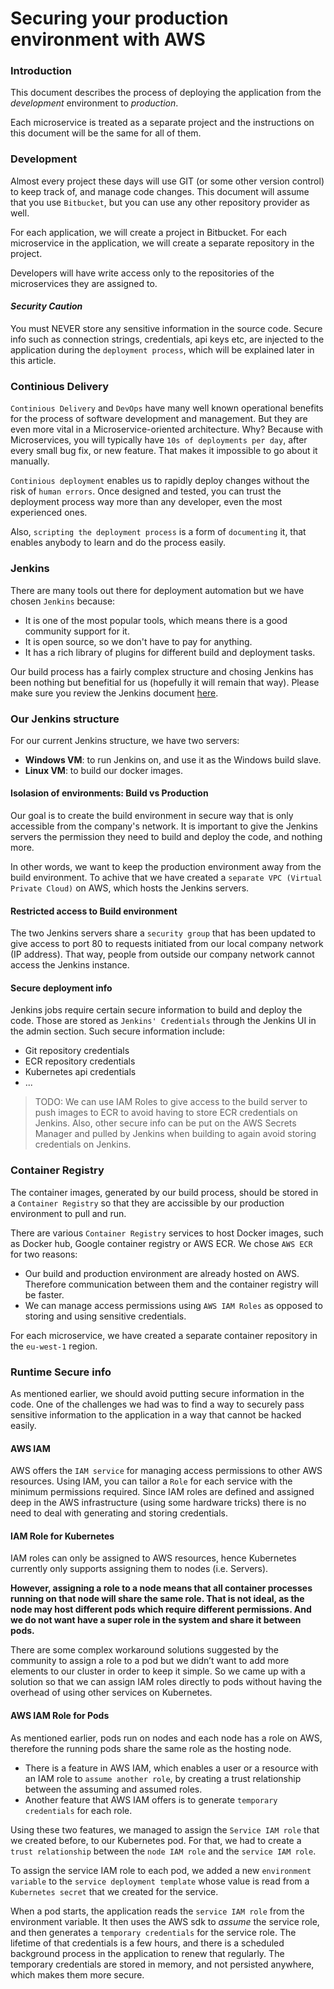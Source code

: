 # Securing your production environment with AWS

### Introduction
This document describes the process of deploying the application from the *development* environment to *production*.

Each microservice is treated as a separate project and the instructions on this document will be the same for all of them.

### Development
Almost every project these days will use GIT (or some other version control) to keep track of, and manage code changes. This document will assume that you use `Bitbucket`, but you can use any other repository provider as well.

For each application, we will create a project in Bitbucket. For each microservice in the application, we will create a separate repository in the project.

Developers will have write access only to the repositories of the microservices they are assigned to. 

#### _Security Caution_
You must NEVER store any sensitive information in the source code. Secure info such as connection strings, credentials, api keys etc, are injected to the application during the `deployment process`, which will be explained later in this article. 

### Continious Delivery
`Continious Delivery` and `DevOps` have many well known operational benefits for the process of software development and management. But they are even more vital in a Microservice-oriented architecture. Why? Because with Microservices, you will typically have `10s of deployments per day`, after every small bug fix, or new feature. That makes it impossible to go about it manually.

`Continious deployment` enables us to rapidly deploy changes without the risk of `human errors`. Once designed and tested, you can trust the deployment process way more than any developer, even the most experienced ones.

Also, `scripting the deployment process` is a form of `documenting` it, that enables anybody to learn and do the process easily.

### Jenkins
There are many tools out there for deployment automation but we have chosen `Jenkins` because:

- It is one of the most popular tools, which means there is a good community support for it.
- It is open source, so we don't have to pay for anything.
- It has a rich library of plugins for different build and deployment tasks.

Our build process has a fairly complex structure and chosing Jenkins has been nothing but benefitial for us (hopefully it will remain that way). Please make sure you review the Jenkins document [here](https://github.com/Geeksltd/Olive/blob/master/docs/Microservices/DevOps/Jenkins.md).

### Our Jenkins structure
For our current Jenkins structure, we have two servers:

- **Windows VM**: to run Jenkins on, and use it as the Windows build slave.
- **Linux VM**: to build our docker images.

#### Isolasion of environments: Build vs Production
Our goal is to create the build environment in secure way that is only accessible from the company's network. It is important to give the Jenkins servers the permission they need to build and deploy the code, and nothing more.

In other words, we want to keep the production environment away from the build environment. To achive that we have created a `separate VPC (Virtual Private Cloud)` on AWS, which hosts the Jenkins servers.

#### Restricted access to Build environment
The two Jenkins servers share a `security group` that has been updated to give access to port 80 to requests initiated from our local company network (IP address). That way, people from outside our company network cannot access the Jenkins instance.

#### Secure deployment info
Jenkins jobs require certain secure information to build and deploy the code. Those are stored as `Jenkins' Credentials` through the Jenkins UI in the admin section. Such secure information include:

- Git repository credentials
- ECR repository credentials
- Kubernetes api credentials
- ...

> TODO: We can use IAM Roles to give access to the build server to push images to ECR to avoid having to store ECR credentials on Jenkins. Also, other secure info can be put on the AWS Secrets Manager and pulled by Jenkins when building to again avoid storing credentials on Jenkins.

### Container Registry
The container images, generated by our build process, should be stored in a `Container Registry` so that they are accissible by our production environment to pull and run. 

There are various `Container Registry` services to host Docker images, such as Docker hub, Google container registry or AWS ECR. 
We chose `AWS ECR` for two reasons: 

- Our build and production environment are already hosted on AWS. Therefore communication between them and the container registry will be faster.
- We can manage access permissions using `AWS IAM Roles` as opposed to storing and using sensitive credentials. 

For each microservice, we have created a separate container repository in the `eu-west-1` region. 

### Runtime Secure info
As mentioned earlier, we should avoid putting secure information in the code. One of the challenges we had was to find a way to securely pass sensitive information to the application in a way that cannot be hacked easily. 

#### AWS IAM
AWS offers the `IAM service` for managing access permissions to other AWS resources. Using IAM, you can tailor a `Role` for each service with the minimum permissions required. Since IAM roles are defined and assigned deep in the AWS infrastructure (using some hardware tricks) there is no need to deal with generating and storing credentials.

#### IAM Role for Kubernetes
IAM roles can only be assigned to AWS resources, hence Kubernetes currently only supports assigning them to nodes (i.e. Servers). 

**However, assigning a role to a node means that all container processes running on that node will share the same role. That is not ideal, as the node may host different pods which require different permissions. And we do not want have a super role in the system and share it between pods.**

There are some complex workaround solutions suggested by the community to assign a role to a pod but we didn’t want to add more elements to our cluster in order to keep it simple. So we came up with a solution so that we can assign IAM roles directly to pods without having the overhead of using other services on Kubernetes.

#### AWS IAM Role for Pods
As mentioned earlier, pods run on nodes and each node has a role on AWS, therefore the running pods share the same role as the hosting node.

- There is a feature in AWS IAM, which enables a user or a resource with an IAM role to `assume another role`, by creating a trust relationship between the assuming and assumed roles.
- Another feature that AWS IAM offers is to generate `temporary credentials` for each role. 

Using these two features, we managed to assign the `Service IAM role` that we created before, to our Kubernetes pod. For that, we had to create a `trust relationship` between the `node IAM role` and the `service IAM role`.

To assign the service IAM role to each pod, we added a new `environment variable` to the `service deployment template` whose value is read from a `Kubernetes secret` that we created for the service.

When a pod starts, the application reads the `service IAM role` from the environment variable. It then uses the AWS sdk to *assume* the service role, and then generates a `temporary credentials` for the service role. The lifetime of that credentials is a few hours, and there is a scheduled background process in the application to renew that regularly. The temporary credentials are stored in memory, and not persisted anywhere, which makes them more secure.

